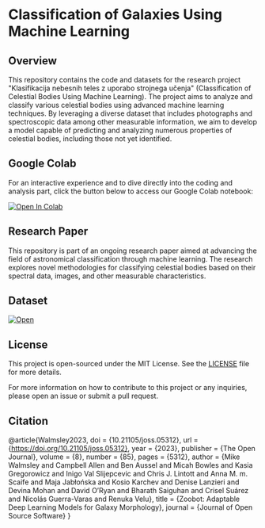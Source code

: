 # Classification of Galaxies Using Machine Learning

## Overview
This repository contains the code and datasets for the research project "Klasifikacija nebesnih teles z uporabo strojnega učenja" (Classification of Celestial Bodies Using Machine Learning). The project aims to analyze and classify various celestial bodies using advanced machine learning techniques. By leveraging a diverse dataset that includes photographs and spectroscopic data among other measurable information, we aim to develop a model capable of predicting and analyzing numerous properties of celestial bodies, including those not yet identified.

## Google Colab
For an interactive experience and to dive directly into the coding and analysis part, click the button below to access our Google Colab notebook:

[![Open In Colab](https://colab.research.google.com/assets/colab-badge.svg)](https://colab.research.google.com/drive/1JOEz1UHjjTQRunjYLO8b1m065skF7Uyo?usp=sharing)

## Research Paper
This repository is part of an ongoing research paper aimed at advancing the field of astronomical classification through machine learning. The research explores novel methodologies for classifying celestial bodies based on their spectral data, images, and other measurable characteristics.

## Dataset
[![Open](https://img.shields.io/badge/Open-007FFF?style=for-the-badge&logoColor=white)](https://zenodo.org/records/4573248)




## License
This project is open-sourced under the MIT License. See the [LICENSE](LICENSE) file for more details.

For more information on how to contribute to this project or any inquiries, please open an issue or submit a pull request.

## Citation
@article{Walmsley2023, doi = {10.21105/joss.05312}, url = {https://doi.org/10.21105/joss.05312}, year = {2023}, publisher = {The Open Journal}, volume = {8}, number = {85}, pages = {5312}, author = {Mike Walmsley and Campbell Allen and Ben Aussel and Micah Bowles and Kasia Gregorowicz and Inigo Val Slijepcevic and Chris J. Lintott and Anna M. m. Scaife and Maja Jabłońska and Kosio Karchev and Denise Lanzieri and Devina Mohan and David O’Ryan and Bharath Saiguhan and Crisel Suárez and Nicolás Guerra-Varas and Renuka Velu}, title = {Zoobot: Adaptable Deep Learning Models for Galaxy Morphology}, journal = {Journal of Open Source Software} }

